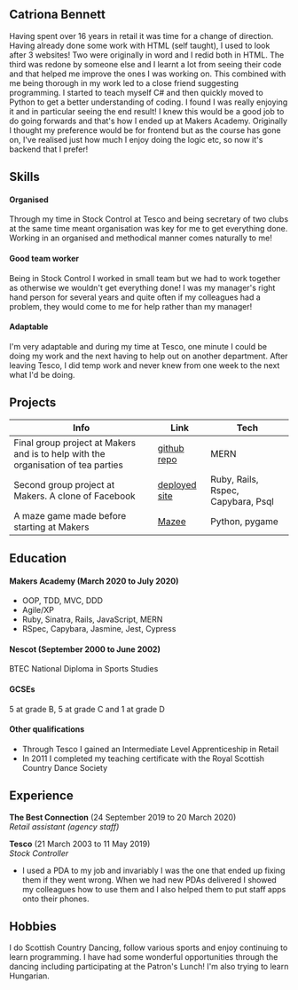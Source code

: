 ## Catriona Bennett

Having spent over 16 years in retail it was time for a change of direction. Having already done some work with HTML (self taught), I used to look after 3 websites! Two were originally in word and I redid both in HTML. The third was redone by someone else and I learnt a lot from seeing their code and that helped me improve the ones I was working on. This combined with me being thorough in my work led to a close friend suggesting programming. I started to teach myself C# and then quickly moved to Python to get a better understanding of coding. I found I was really enjoying it and in particular seeing the end result! I knew this would be a good job to do going forwards and that's how I ended up at Makers Academy. Originally I thought my preference would be for frontend but as the course has gone on, I've realised just how much I enjoy doing the logic etc, so now it's backend that I prefer!

## Skills

#### Organised

Through my time in Stock Control at Tesco and being secretary of two clubs at the same time meant organisation was key for me to get everything done. Working in an organised and methodical manner comes naturally to me!

#### Good team worker

Being in Stock Control I worked in small team but we had to work together as otherwise we wouldn't get everything done! I was my manager's right hand person for several years and quite often if my colleagues had a problem, they would come to me for help rather than my manager!

#### Adaptable

I'm very adaptable and during my time at Tesco, one minute I could be doing my work and the next having to help out on another department. After leaving Tesco, I did temp work and never knew from one week to the next what I'd be doing.

## Projects

| Info | Link | Tech |
| --- | --- | --- |
| Final group project at Makers and is to help with the organisation of tea parties | [github repo](https://github.com/Tracht/charity-apr2020) | MERN |
| Second group project at Makers. A clone of Facebook | [deployed site](https://acebook-honeybunnies.herokuapp.com/) | Ruby, Rails, Rspec, Capybara, Psql |
| A maze game made before starting at Makers | [Mazee](https://github.com/cmb84scd/Mazee) | Python, pygame |

## Education

#### Makers Academy (March 2020 to July 2020)

- OOP, TDD, MVC, DDD
- Agile/XP
- Ruby, Sinatra, Rails, JavaScript, MERN
- RSpec, Capybara, Jasmine, Jest, Cypress

#### Nescot (September 2000 to June 2002)

BTEC National Diploma in Sports Studies

#### GCSEs

5 at grade B, 5 at grade C and 1 at grade D

#### Other qualifications

- Through Tesco I gained an Intermediate Level Apprenticeship in Retail
- In 2011 I completed my teaching certificate with the Royal Scottish Country Dance Society

## Experience

**The Best Connection** (24 September 2019 to 20 March 2020)    
*Retail assistant (agency staff)*

**Tesco** (21 March 2003 to 11 May 2019)   
*Stock Controller*  
- I used a PDA to my job and invariably I was the one that ended up fixing them if they went wrong. When we had new PDAs delivered I showed my colleagues how to use them and I also helped them to put staff apps onto their phones.

## Hobbies

I do Scottish Country Dancing, follow various sports and enjoy continuing to learn programming. I have had some wonderful opportunities through the dancing including participating at the Patron's Lunch! I'm also trying to learn Hungarian.
 
